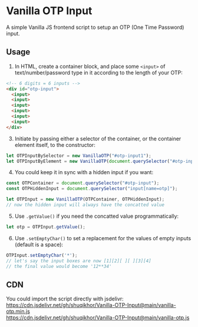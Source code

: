 # Vanilla OTP Input
A simple Vanilla JS frontend script to setup an OTP (One Time Password) input.

## Usage
1. In HTML, create a container block, and place some `<input>` of text/number/password type in it according to the length of your OTP:
```html
<!-- 6 digits = 6 inputs -->
<div id="otp-input">
  <input>
  <input>
  <input>
  <input>
  <input>
  <input>
</div>
```
3. Initiate by passing either a selector of the container, or the container element itself, to the constructor:
```js
let OTPInputBySelector = new VanillaOTP("#otp-input1");
let OTPInputByElement = new VanillaOTP(document.querySelector("#otp-input2"));
```
4. You could keep it in sync with a hidden input if you want:
```js
const OTPContainer = document.querySelector("#otp-input");
const OTPHiddenInput = document.querySelector("input[name=otp]");

let OTPInput = new VanillaOTP(OTPContainer, OTPHiddenInput);
// now the hidden input will always have the concatted value
```
5. Use `.getValue()` if you need the concatted value programmatically:
```js
let otp = OTPInput.getValue();
```
6. Use `.setEmptyChar()` to set a replacement for the values of empty inputs (default is a space):
```js
OTPInput.setEmptyChar('*');
// let's say the input boxes are now [1][2][ ][ ][3][4]
// the final value would become '12**34'
```

## CDN
You could import the script directly with jsdelivr:  
https://cdn.jsdelivr.net/gh/shuqikhor/Vanilla-OTP-Input@main/vanilla-otp.min.js  
https://cdn.jsdelivr.net/gh/shuqikhor/Vanilla-OTP-Input@main/vanilla-otp.js
